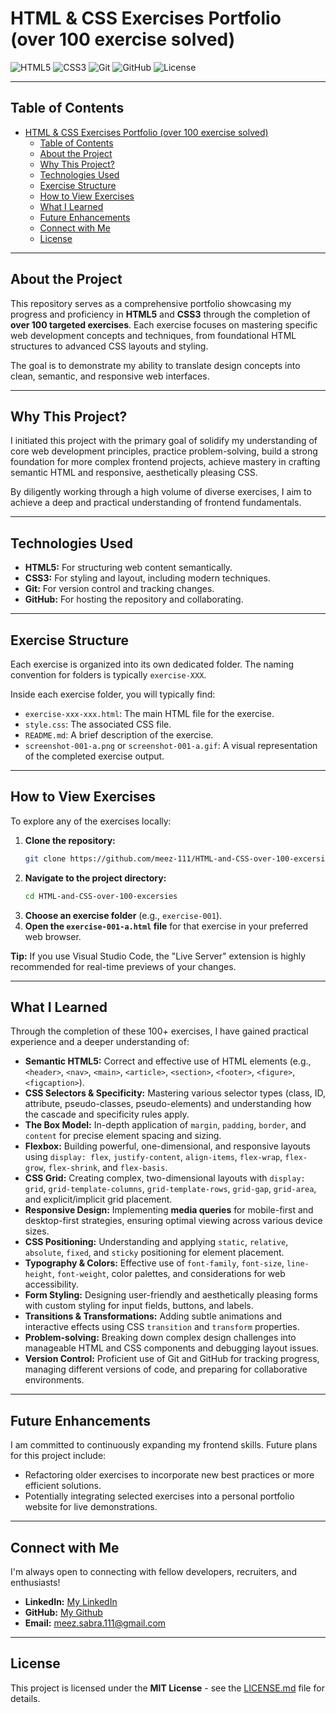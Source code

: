 # HTML & CSS Exercises Portfolio (over 100 exercise solved)

![HTML5](https://img.shields.io/badge/HTML5-E34F26?style=for-the-badge&logo=html5&logoColor=white)
![CSS3](https://img.shields.io/badge/CSS3-1572B6?style=for-the-badge&logo=css3&logoColor=white)
![Git](https://img.shields.io/badge/Git-F05032?style=for-the-badge&logo=git&logoColor=white)
![GitHub](https://img.shields.io/badge/GitHub-100000?style=for-the-badge&logo=github&logoColor=white)
![License](https://img.shields.io/badge/License-MIT-yellow.svg)

---

## Table of Contents

- [HTML \& CSS Exercises Portfolio (over 100 exercise solved)](#html--css-exercises-portfolio-over-100-exercise-solved)
  - [Table of Contents](#table-of-contents)
  - [About the Project](#about-the-project)
  - [Why This Project?](#why-this-project)
  - [Technologies Used](#technologies-used)
  - [Exercise Structure](#exercise-structure)
  - [How to View Exercises](#how-to-view-exercises)
  - [What I Learned](#what-i-learned)
  - [Future Enhancements](#future-enhancements)
  - [Connect with Me](#connect-with-me)
  - [License](#license)

---

## About the Project

This repository serves as a comprehensive portfolio showcasing my progress and proficiency in **HTML5** and **CSS3** through the completion of **over 100 targeted exercises**. Each exercise focuses on mastering specific web development concepts and techniques, from foundational HTML structures to advanced CSS layouts and styling.

The goal is to demonstrate my ability to translate design concepts into clean, semantic, and responsive web interfaces.

---

## Why This Project?

I initiated this project with the primary goal of solidify my understanding of core web development principles, practice problem-solving, build a strong foundation for more complex frontend projects, achieve mastery in crafting semantic HTML and responsive, aesthetically pleasing CSS.

By diligently working through a high volume of diverse exercises, I aim to achieve a deep and practical understanding of frontend fundamentals.

---

## Technologies Used

* **HTML5:** For structuring web content semantically.
* **CSS3:** For styling and layout, including modern techniques.
* **Git:** For version control and tracking changes.
* **GitHub:** For hosting the repository and collaborating.

---

## Exercise Structure

Each exercise is organized into its own dedicated folder. The naming convention for folders is typically `exercise-XXX`.

Inside each exercise folder, you will typically find:

* `exercise-xxx-xxx.html`: The main HTML file for the exercise.
* `style.css`: The associated CSS file.
* `README.md`: A brief description of the exercise.
* `screenshot-001-a.png` or `screenshot-001-a.gif`: A visual representation of the completed exercise output.

---

## How to View Exercises

To explore any of the exercises locally:

1.  **Clone the repository:**
    ```bash
    git clone https://github.com/meez-111/HTML-and-CSS-over-100-excersies.git
    ```
2.  **Navigate to the project directory:**
    ```bash
    cd HTML-and-CSS-over-100-excersies
    ```
3.  **Choose an exercise folder** (e.g., `exercise-001`).
4.  **Open the `exercise-001-a.html` file** for that exercise in your preferred web browser.

**Tip:** If you use Visual Studio Code, the "Live Server" extension is highly recommended for real-time previews of your changes.

---

## What I Learned

Through the completion of these 100+ exercises, I have gained practical experience and a deeper understanding of:

* **Semantic HTML5:** Correct and effective use of HTML elements (e.g., `<header>`, `<nav>`, `<main>`, `<article>`, `<section>`, `<footer>`, `<figure>`, `<figcaption>`).
* **CSS Selectors & Specificity:** Mastering various selector types (class, ID, attribute, pseudo-classes, pseudo-elements) and understanding how the cascade and specificity rules apply.
* **The Box Model:** In-depth application of `margin`, `padding`, `border`, and `content` for precise element spacing and sizing.
* **Flexbox:** Building powerful, one-dimensional, and responsive layouts using `display: flex`, `justify-content`, `align-items`, `flex-wrap`, `flex-grow`, `flex-shrink`, and `flex-basis`.
* **CSS Grid:** Creating complex, two-dimensional layouts with `display: grid`, `grid-template-columns`, `grid-template-rows`, `grid-gap`, `grid-area`, and explicit/implicit grid placement.
* **Responsive Design:** Implementing **media queries** for mobile-first and desktop-first strategies, ensuring optimal viewing across various device sizes.
* **CSS Positioning:** Understanding and applying `static`, `relative`, `absolute`, `fixed`, and `sticky` positioning for element placement.
* **Typography & Colors:** Effective use of `font-family`, `font-size`, `line-height`, `font-weight`, color palettes, and considerations for web accessibility.
* **Form Styling:** Designing user-friendly and aesthetically pleasing forms with custom styling for input fields, buttons, and labels.
* **Transitions & Transformations:** Adding subtle animations and interactive effects using CSS `transition` and `transform` properties.
* **Problem-solving:** Breaking down complex design challenges into manageable HTML and CSS components and debugging layout issues.
* **Version Control:** Proficient use of Git and GitHub for tracking progress, managing different versions of code, and preparing for collaborative environments.

---

## Future Enhancements

I am committed to continuously expanding my frontend skills. Future plans for this project include:

* Refactoring older exercises to incorporate new best practices or more efficient solutions.
* Potentially integrating selected exercises into a personal portfolio website for live demonstrations.

---

## Connect with Me

I'm always open to connecting with fellow developers, recruiters, and enthusiasts!

* **LinkedIn:** [My LinkedIn](https://www.linkedin.com/in/moaz-sabra-3a7565330/)
* **GitHub:** [My Github](https://github.com/meez-111)
* **Email:** meez.sabra.111@gmail.com

---

## License

This project is licensed under the **MIT License** - see the [LICENSE.md](LICENSE.md) file for details.